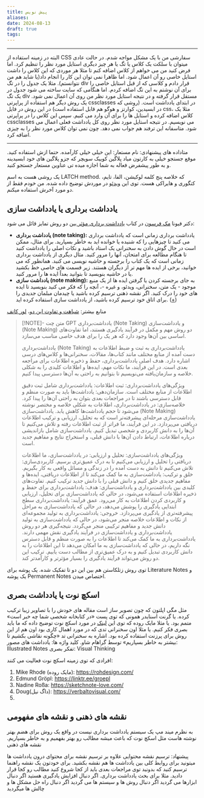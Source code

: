 ```yaml
---
title: پیش نویس
aliases: 
date: 2024-08-13
draft: true
tags:
---
```


---

البته در زمینه استفاده از CSS سفارشی من با یک مشکل مواجه شدم. در حالت عادی میتوان با سلکت یک کلاس یا تگ یا هر چیز دیگری استایل مورد نظر را تنظیم کرد. اما فرض کنید من می خواهم از کلاس اضافه کنم تا مثلا هر موردی که این کلاس را داشت استایل خاصی رو آن اعمال شود. اما ظاهرا نمی توان این کار را انجام داد(یا شاید هم من نتوانستم). مثلا یک جدول را در تگ div قرار دادم و کلاسی که از قبل استایل خاصی را برای آن نوشتم به این تگ اضافه کردم. اما هنگامی که سایت ساخته می شود جدول در یک تگ div مستقل قرار گرفته و در نتیجه استایل مورد نظر من روی آن اعمال نمی شود. یک روش دیگر هم استفاده از پراپرتی cssclasses در ابتدای یادداشت است. (روشی که در ابسیدین، کوارتز و هوگو هم قابل استفاده است) در این روش در فایل css، مثلا یک کلاس اضافه کرده و استایل ها را برای آن وارد می کنیم. سپس این کلاس را در پراپرتی cssclasses می نویسیم. در نتیجه استایل مورد نظر روی کل یادداشت فعلی اعمال می شود. متاسفانه این ترفند هم جواب نمی دهد. چون نمی توان کلاس مورد نظر را به چیزی اضافه کرد.

---

متاداده های پیشنهادی:
نام مستعار: این خیلی خیلی کارآمده. حتما ازش استفاده کنید. موقع جستجو خیلی به کارتون میاد
پلاگین کوییک سویچر که جزو پلاگین های خود ابسیدینه و به طور پیشفرض فعاله به شما اجازه میده تی عناوین مستعار جستجو کنید.

یک روشی هست به اسم LATCH method. که خلاصه پنج کلمه لوکیشن، الفا، تایم، کتگوری و هایراکی هست. توی این [ویدئو](https://youtu.be/vS-b_RUtL1A?si=smPJNO_aISONADxy) در موردش توضیح داده شده. من خودم فقط از دو مورد آخرش استفاده میکنم.





## یادداشت برداری یا یادداشت سازی
دکتر فیونا [مک فرسون](https://www.amazon.com/stores/author/B0034OX4L6/about?ingress=0&visitId=5056e2dc-ad36-404e-8c3e-7fad8cb9f3af) در کتاب [یادداشت برداری مؤثر ](https://www.amazon.com/Effective-Notetaking-Study-Skills-McPherson/dp/1927166527/?_encoding=UTF8&pd_rd_w=FX4Jw&content-id=amzn1.sym.579192ca-1482-4409-abe7-9e14f17ac827&pf_rd_p=579192ca-1482-4409-abe7-9e14f17ac827&pf_rd_r=131-9099291-0023604&pd_rd_wg=EQplC&pd_rd_r=4ca40121-a196-46f4-970d-b47a01931f3d&ref_=aufs_ap_sc_dsk)بین دو روش تمایز قائل می شود:
- **یادداشت برداری (note taking):**  یادداشت برداری زمانی است که یادداشت برداری می کنید تا چیزهایی را که شنیده یا خوانده اید به خاطر بسپارید. برای مثال، ممکن است در حال گوش دادن به سخنرانی یک استاد باشید و نکات اصلی را یادداشت کنید تا هنگام مطالعه برای امتحان، آنها را مرور کنید. مثال دیگری از یادداشت برداری زمانی است که یک کتاب را برجسته و حاشیه نویسی می کنید. همانطور که می خوانید، برخی از ایده ها مهم تر از دیگران هستند. زیر قسمت های خاصی خط بکشید یا در حاشیه بنویسید تا بتوانید بعداً ایده ها را مرور کنید.
- **یادداشت سازی (note making):** به جای برجسته کردن یا گرفتن ایده ها از یک منبع موجود - یک متن، سخنرانی، ویدئو، و غیره -، آنچه را که فکر می کنید بنویسید تا ایده های خود را درک کنید. اگر نقشه ذهنی ترسیم کرده باشید یا چیدمان مبلمان جدیدی را برای اتاق خود ترسیم کرده باشید، از یادداشت سازی استفاده کرده اید. ([+](https://jarango.com/2023/01/26/note-taking-and-note-making/))

منابع بیشتر: [شباهت و تفاوت این دو](https://bscholarly.com/differences-between-note-taking-and-note-making/)، [لور کانف](https://nesslabs.com/from-note-taking-to-note-making)

> [!NOTE]- متن چت GPT
> یادداشت‌برداری (Note Taking) و یادداشت‌سازی (Note Making) دو روش مهم و مکمل در فرآیند یادگیری هستند، اما تفاوت‌های اساسی بین آن‌ها وجود دارد که هر یک را برای هدف خاصی مناسب می‌سازد.
> 
> یادداشت‌برداری (Note Taking)
> یادداشت‌برداری به ثبت و ضبط اطلاعات به دست آمده از منابع مختلف مانند کتاب‌ها، مقالات، سخنرانی‌ها و کلاس‌های درسی اشاره دارد. هدف اصلی یادداشت‌برداری، حفظ و ذخیره اطلاعات برای مراجعه بعدی است. در این فرآیند، ما نکات مهم، ایده‌ها و اطلاعات کلیدی را به شکلی خلاصه و سازمان‌یافته می‌نویسیم تا بتوانیم به راحتی به آن‌ها دسترسی پیدا کنیم.
> 
> ویژگی‌های یادداشت‌برداری:
> ثبت اطلاعات: یادداشت‌برداری شامل ثبت دقیق اطلاعات از منابع مختلف است.
> سازمان‌دهی: یادداشت‌ها باید به صورت منظم و قابل دسترسی باشند تا در مراجعات بعدی بتوان به راحتی آن‌ها را پیدا کرد.
> خلاصه‌سازی: در یادداشت‌برداری، اطلاعات به شکلی خلاصه و مختصر نوشته می‌شود تا حجم یادداشت‌ها کاهش یابد.
> یادداشت‌سازی (Note Making)
> یادداشت‌سازی مرحله‌ای پیشرفته‌تر است که به تحلیل، ارزیابی و ترکیب اطلاعات دریافتی می‌پردازد. در این فرآیند، ما فراتر از ثبت اطلاعات رفته و تلاش می‌کنیم تا آن‌ها را به دانش کاربردی و شخصی تبدیل کنیم. یادداشت‌سازی شامل بازاندیشی درباره اطلاعات، ارتباط دادن آن‌ها با دانش قبلی، و استخراج نتایج و مفاهیم جدید است.
> 
> ویژگی‌های یادداشت‌سازی:
> تحلیل و ارزیابی: در یادداشت‌سازی، ما اطلاعات دریافتی را تحلیل و ارزیابی می‌کنیم تا به درک عمیق‌تری برسیم.
> کاربردی‌سازی: تلاش می‌کنیم تا دانش به دست آمده را در زندگی و مسائل واقعی به کار بگیریم.
> خلق و ترکیب: یادداشت‌سازی به ما کمک می‌کند تا از اطلاعات دریافتی، ایده‌ها و مفاهیم جدیدی خلق کنیم و دانش قبلی را با دانش جدید ترکیب کنیم.
> تفاوت‌های کلیدی بین یادداشت‌برداری و یادداشت‌سازی:
> هدف: یادداشت‌برداری برای حفظ و ذخیره اطلاعات استفاده می‌شود، در حالی که یادداشت‌سازی برای تحلیل، ارزیابی و کاربردی کردن اطلاعات به کار می‌رود.
> عمق فرآیند: یادداشت‌برداری سطح ابتدایی یادگیری را پوشش می‌دهد، در حالی که یادداشت‌سازی به مراحل پیشرفته‌تری از یادگیری می‌پردازد.
> خروجی: یادداشت‌برداری به تولید مجموعه‌ای از نکات و اطلاعات خلاصه منجر می‌شود، در حالی که یادداشت‌سازی به تولید دانش جدید و مفاهیم ترکیبی منجر می‌گردد.
> نتیجه‌گیری
> هر دو روش یادداشت‌برداری و یادداشت‌سازی در فرآیند یادگیری نقش مهمی دارند. یادداشت‌برداری به ما کمک می‌کند تا اطلاعات را به صورت منظم و قابل دسترس نگه داریم، در حالی که یادداشت‌سازی به ما امکان می‌دهد تا این اطلاعات را به دانش کاربردی تبدیل کنیم و به درک عمیق‌تری از مطالب دست یابیم. ترکیب این دو روش می‌تواند فرآیند یادگیری را بسیار مؤثرتر و کارآمدتر کند.


توی روش زتلکاستن هم بین این دو تا تفکیک شده. یک پوشه برای Literature Notes و یک پوشه Permanent Notes اختصاص میدن. 




## اسکچ نوت یا یادداشت بصری
مثل مگی اپلتون که چون تصویر ساز است مقاله های خودش را با تصاویر زیبا ترکیب کرده. یا گرنت اسنایدر همونی که توی پست «در کتابخانه شخصی شما چه خبر است» متمم بود. یا مثلا مایک روده که توی این [لینک](https://rohdesign.com/sketchnotes) در مورد اسکچ نوت توضیح داده که ما باید بصری فکر کنیم. یا مثلا اون سخنرانی تدی که در مورد اهمال کاری بود اون هم از این روش برای پرزنت استفاده کرده بود.
اشاره به سخنرانی تد «چگونه نقاشی بکشیم تا بیشتر به خاطر بسپاریم» توسط گراهام شاو.
کلید واژه ها:
یادداشت های مصور: Illustrated Notes
تفکر بصری: Visual Thinking

افرادی که توی زمینه اسکچ نوت فعالیت می کنند:
1. Mike Rhode (مایک روده): https://rohdesign.com/
2. Edmund Gröpl: https://linktr.ee/groepl
3. Nadine Roßa: https://sketchnote-love.com/
4. Doug(داگ نیل): https://verbaltovisual.com/
5. 





## نقشه های ذهنی و نقشه های مفهومی
به نظرم میند مپ یک سیستم یادداشت برداری نیست در واقع یک روش برای هضم بهتر نوشته هاست مثل اسکچ نوت که باعث میشه مطالب رو بهتر بفهمیم و به خاطر بسپاریم. 
نقشه های ذهنی


پیشنهاد: ترسیم نقشه محتوایی
علاوه بر ترسیم نقشه برای محتوای درون یادداشت ها میتونید برای روابط کلی بین یادداشت ها هم نقشه بکشید. برای خودتون یک نقشه راهنما ترسیم کنید که بدونید توی مراجعات بعدی باید از کجا شروع کنید مطالب رو کجا قرار دادید.
مثلا برای بحث یادداشت برداری.
اگر دنبال افزایش یادگیری هستید
اگر دنبال ابزارها می گردید
اگر دنبال روش ها و سیستم ها می گردید
اگر دنبال راه حل مشکل ها و چالش ها میگردید


